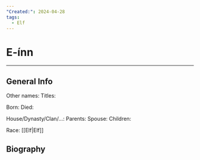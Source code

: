 ```yaml
---
"Created:": 2024-04-28
tags:
  - Elf
---
```


# E-ínn
---

## General Info

Other names:
Titles:

Born:
Died:

House/Dynasty/Clan/...:
Parents:
Spouse:
Children:

Race: [[Elf|Elf]]



## Biography

